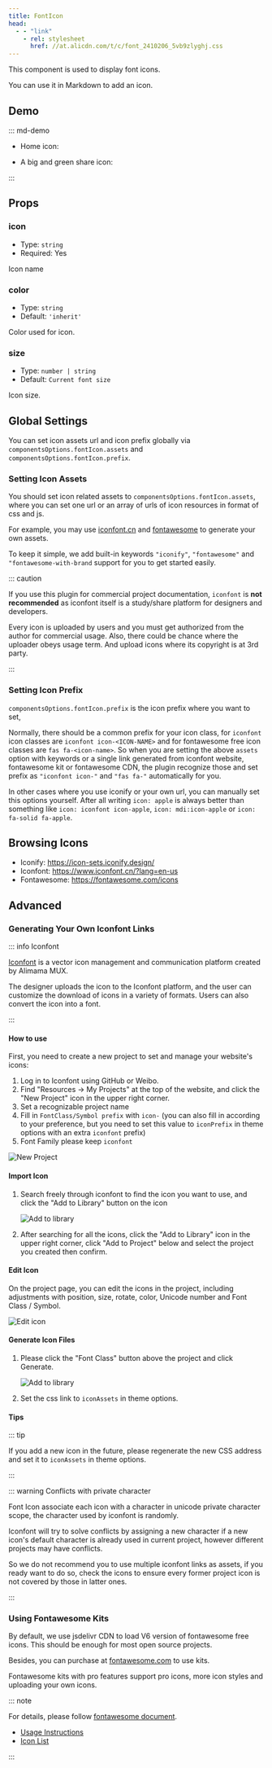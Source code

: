 ```yaml
---
title: FontIcon
head:
  - - "link"
    - rel: stylesheet
      href: //at.alicdn.com/t/c/font_2410206_5vb9zlyghj.css
---
```


This component is used to display font icons.

You can use it in Markdown to add an icon.

<!-- more -->

## Demo

<!-- #region demo -->

::: md-demo

- Home icon: <FontIcon icon="home" />

- A big and green share icon: <FontIcon icon="share" color="#3eaf7c" size="32" />

:::

<!-- #endregion demo -->

## Props

### icon

- Type: `string`
- Required: Yes

Icon name

### color

- Type: `string`
- Default: `'inherit'`

Color used for icon.

### size

- Type: `number | string`
- Default: `Current font size`

Icon size.

## Global Settings

You can set icon assets url and icon prefix globally via `componentsOptions.fontIcon.assets` and `componentsOptions.fontIcon.prefix`.

### Setting Icon Assets

You should set icon related assets to `componentsOptions.fontIcon.assets`, where you can set one url or an array of urls of icon resources in format of css and js.

For example, you may use [iconfont.cn](https://www.iconfont.cn/?lang=en-us) and [fontawesome](https://fontawesome.com) to generate your own assets.

To keep it simple, we add built-in keywords `"iconify"`, `"fontawesome"` and `"fontawesome-with-brand` support for you to get started easily.

::: caution

If you use this plugin for commercial project documentation, `iconfont` is **not recommended** as iconfont itself is a study/share platform for designers and developers.

Every icon is uploaded by users and you must get authorized from the author for commercial usage. Also, there could be chance where the uploader obeys usage term. And upload icons where its copyright is at 3rd party.

:::

### Setting Icon Prefix

`componentsOptions.fontIcon.prefix` is the icon prefix where you want to set,

Normally, there should be a common prefix for your icon class, for `iconfont` icon classes are `iconfont icon-<ICON-NAME>` and for fontawesome free icon classes are `fas fa-<icon-name>`. So when you are setting the above `assets` option with keywords or a single link generated from iconfont website, fontawesome kit or fontawesome CDN, the plugin recognize those and set prefix as `"iconfont icon-"` and `"fas fa-"` automatically for you.

In other cases where you use iconify or your own url, you can manually set this options yourself. After all writing `icon: apple` is always better than something like `icon: iconfont icon-apple`, `icon: mdi:icon-apple` or `icon: fa-solid fa-apple`.

## Browsing Icons

- Iconify: <https://icon-sets.iconify.design/>
- Iconfont: <https://www.iconfont.cn/?lang=en-us>
- Fontawesome: <https://fontawesome.com/icons>

## Advanced

### Generating Your Own Iconfont Links

::: info Iconfont

[Iconfont](https://iconfont.cn) is a vector icon management and communication platform created by Alimama MUX.

The designer uploads the icon to the Iconfont platform, and the user can customize the download of icons in a variety of formats. Users can also convert the icon into a font.

:::

#### How to use

First, you need to create a new project to set and manage your website's icons:

1. Log in to Iconfont using GitHub or Weibo.
1. Find "Resources → My Projects" at the top of the website, and click the "New Project" icon in the upper right corner.
1. Set a recognizable project name
1. Fill in `FontClass/Symbol prefix` with `icon-` (you can also fill in according to your preference, but you need to set this value to `iconPrefix` in theme options with an extra `iconfont` prefix)
1. Font Family please keep `iconfont`

![New Project](./assets/iconfont-new.png)

#### Import Icon

1. Search freely through iconfont to find the icon you want to use, and click the "Add to Library" button on the icon

   ![Add to library](./assets/iconfont-add.png)

1. After searching for all the icons, click the "Add to Library" icon in the upper right corner, click "Add to Project" below and select the project you created then confirm.

#### Edit Icon

On the project page, you can edit the icons in the project, including adjustments with position, size, rotate, color, Unicode number and Font Class / Symbol.

![Edit icon](./assets/iconfont-edit.png)

#### Generate Icon Files

1. Please click the "Font Class" button above the project and click Generate.

   ![Add to library](./assets/iconfont-generate.png)

1. Set the css link to `iconAssets` in theme options.

#### Tips

::: tip

If you add a new icon in the future, please regenerate the new CSS address and set it to `iconAssets` in theme options.

:::

::: warning Conflicts with private character

Font Icon associate each icon with a character in unicode private character scope, the character used by iconfont is randomly.

Iconfont will try to solve conflicts by assigning a new character if a new icon's default character is already used in current project, however different projects may have conflicts.

So we do not recommend you to use multiple iconfont links as assets, if you ready want to do so, check the icons to ensure every former project icon is not covered by those in latter ones.

:::

### Using Fontawesome Kits

By default, we use jsdelivr CDN to load V6 version of fontawesome free icons. This should be enough for most open source projects.

Besides, you can purchase at [fontawesome.com](https://fontawesome.com) to use kits.

Fontawesome kits with pro features support pro icons, more icon styles and uploading your own icons.

::: note

For details, please follow [fontawesome document](https://fontawesome.com/).

- [Usage Instructions](https://fontawesome.com/docs/web/add-icons/how-to)
- [Icon List](https://fontawesome.com/icons)

:::
